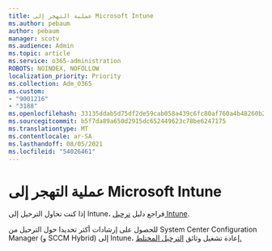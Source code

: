 ```yaml
---
title: عملية التهجر إلى Microsoft Intune
ms.author: pebaum
author: pebaum
manager: scotv
ms.audience: Admin
ms.topic: article
ms.service: o365-administration
ROBOTS: NOINDEX, NOFOLLOW
localization_priority: Priority
ms.collection: Adm_O365
ms.custom:
- "9001216"
- "3188"
ms.openlocfilehash: 33135ddab5d75df2de59cab058a439c6fc80af760a4b48260b2c67cda8c1af99
ms.sourcegitcommit: b5f7da89a650d2915dc652449623c78be6247175
ms.translationtype: MT
ms.contentlocale: ar-SA
ms.lasthandoff: 08/05/2021
ms.locfileid: "54026461"
---
```

# <a name="migrating-to-microsoft-intune"></a>عملية التهجر إلى Microsoft Intune

إذا كنت تحاول الترحيل إلى Intune، فراجع دليل [ترحيل Intune](https://docs.microsoft.com/intune/fundamentals/migration-guide).

للحصول على إرشادات أكثر تحديدا حول الترحيل من System Center Configuration Manager (و SCCM Hybrid) إلى Intune، إعادة تشغيل وثائق [الترحيل المختلط.](https://docs.microsoft.com/sccm/mdm/deploy-use/migrate-hybridmdm-to-intunesa) 